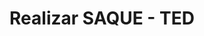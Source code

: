 ---
title: Realizar SAQUE - TED
api:
  file: readme-hml-corebank.json
  operationId: post_v2-payment-ted
hidden: false
---